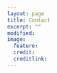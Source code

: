 ```yaml
---
layout: page
title: Contact
excerpt: ""
modified: 
image:
  feature: 
  credit: 
  creditlink: 
---
```









